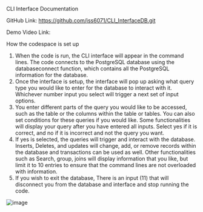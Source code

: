 CLI Interface Documentation

GitHub Link: https://github.com/jss6071/CLI_InterfaceDB.git

Demo Video Link: 


How the codespace is set up

1.	When the code is run, the CLI interface will appear in the command lines. The code connects to the PostgreSQL database using the databaseconnect function, which contains all the PostgreSQL information for the database. 
2.	Once the interface is setup, the interface will pop up asking what query type you would like to enter for the database to interact with it. Whichever number input you select will trigger a next set of input options.
3.	You enter different parts of the query you would like to be accessed, such as the table or the columns within the table or tables. You can also set conditions for these queries if you would like. Some functionalities will display your query after you have entered all inputs. Select yes if it is correct, and no if it is incorrect and not the query you want. 
4.	If yes is selected, the queries will trigger and interact with the database. Inserts, Deletes, and updates will change, add, or remove records within the database and transactions can be used as well. Other functionalities such as Search, group, joins will display information that you like, but limit it to 10 entries to ensure that the command lines are not overloaded with information.
5.	If you wish to exit the database, There is an input (11) that will disconnect you from the database and interface and stop running the code.



 
![image](https://github.com/jss6071/CLI_InterfaceDB/assets/98573527/f5568a06-b4cd-4300-84f1-0074fe8be2b0)
